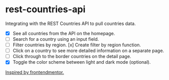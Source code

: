 # rest-countries-api

Integrating with the REST Countries API to pull countries data.

- [x] See all countries from the API on the homepage.
- [ ] Search for a country using an input field.
- [ ] Filter countries by region.
    [x] Create filter by region function.
- [ ] Click on a country to see more detailed information on a separate page.
- [ ] Click through to the border countries on the detail page.
- [x] Toggle the color scheme between light and dark mode (optional).

[Inspired by frontendmentor.](https://www.frontendmentor.io/challenges/rest-countries-api-with-color-theme-switcher-5cacc469fec04111f7b848ca)
